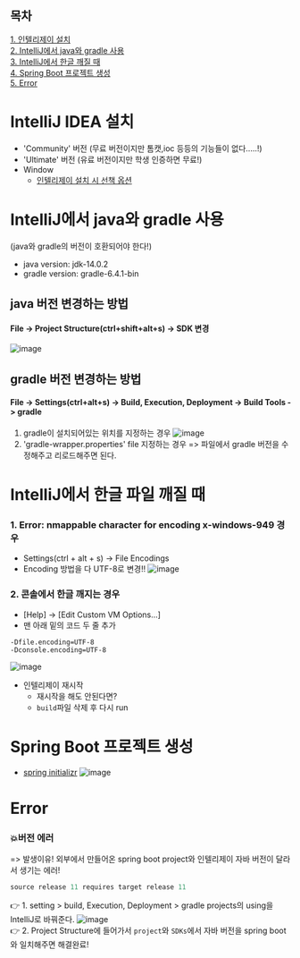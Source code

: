 ## 목차
[1. 인텔리제이 설치](#IntelliJ-IDEA-설치)  
[2. IntelliJ에서 java와 gradle 사용](#IntelliJ에서-java와-gradle-사용)  
[3. IntelliJ에서 한글 깨질 때](#IntelliJ에서-한글-파일-깨질-때)  
[4. Spring Boot 프로젝트 생성](#Spring-Boot-프로젝트-생성)  
[5. Error](#Error)

# IntelliJ IDEA 설치
- 'Community' 버전 (무료 버전이지만 톰캣,ioc 등등의 기능들이 없다.....!)
- 'Ultimate' 버전 (유료 버전이지만 학생 인증하면 무료!)
- Window
  - [인텔리제이 설치 시 선책 옵션](https://goddaehee.tistory.com/195)

# IntelliJ에서 java와 gradle 사용
(java와 gradle의 버전이 호환되어야 한다!)
- java version: jdk-14.0.2
- gradle version: gradle-6.4.1-bin

## java 버전 변경하는 방법
#### File -> Project Structure(ctrl+shift+alt+s) -> SDK 변경
![image](https://user-images.githubusercontent.com/78733700/175238650-41f0a983-8533-418b-88b1-a2d263f1be25.png)
## gradle 버전 변경하는 방법
#### File -> Settings(ctrl+alt+s) -> Build, Execution, Deployment -> Build Tools -> gradle 
1. gradle이 설치되어있는 위치를 지정하는 경우 
![image](https://user-images.githubusercontent.com/78733700/175237259-98966c46-90a3-4661-82f8-bedc434a0d61.png)
2. 'gradle-wrapper.properties' file 지정하는 경우 => 파일에서 gradle 버전을 수정해주고 리로드해주면 된다.


# IntelliJ에서 한글 파일 깨질 때
### 1. Error: nmappable character for encoding x-windows-949 경우
  - Settings(ctrl + alt + s) -> File Encodings
  - Encoding 방법을 다 UTF-8로 변경!!
![image](https://user-images.githubusercontent.com/78733700/177230088-399477de-ce2c-404a-bca8-aba94f82b9a8.png)

### 2. 콘솔에서 한글 깨지는 경우
  - [Help] -> [Edit Custom VM Options...]
  - 맨 아래 밑의 코드 두 줄 추가
  ```
  -Dfile.encoding=UTF-8
  -Dconsole.encoding=UTF-8
  ```
  ![image](https://user-images.githubusercontent.com/78733700/177230253-f82f4e44-ec85-4932-b3c8-8beeb9883a91.png)

  - 인텔리제이 재시작
    + 재시작을 해도 안된다면?
    + `build`파일 삭제 후 다시 run
<!-- 참고링크: https://beemiel.tistory.com/4 -->

# Spring Boot 프로젝트 생성
- [spring initializr](https://start.spring.io/)
![image](https://user-images.githubusercontent.com/78733700/182294531-3addbc3e-7a17-4ecb-b9fe-2c37dd50d43b.png)


# Error
### :boom:버전 에러
=> 발생이유! 외부에서 만들어온 spring boot project와 인텔리제이 자바 버전이 달라서 생기는 에러!  
```java
source release 11 requires target release 11
```
:point_right: 1. setting > build, Execution, Deployment > gradle projects의 using을 IntelliJ로 바꿔준다.
![image](https://user-images.githubusercontent.com/78733700/182502883-c7ad0fac-3dec-4563-bf5f-a5a1a563aec3.png)  
:point_right: 2. Project Structure에 들어가서 `project`와 `SDKs`에서 자바 버전을 spring boot와 일치해주면 해결완료!
<!-- 참고: https://oh-sh-2134.tistory.com/23  -->
